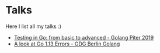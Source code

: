 # Talks

Here I list all my talks :)

 - [Testing in Go: from basic to advanced - Golang Piter 2019](https://github.com/AndersonQ/golangpiter2019gotesting)
 - [A look at Go 1.13 Errors - GDG Berlin Golang](https://github.com/AndersonQ/go1_13_errors)